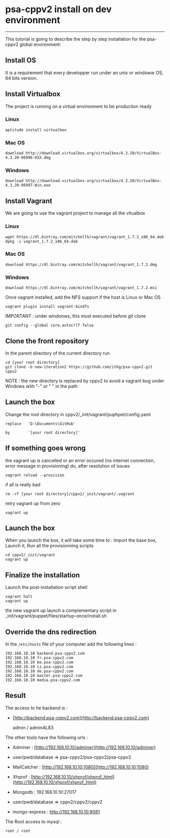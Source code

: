 # psa-cppv2 install on dev environment #
--------

This tutorial is going to describe the step by step installation for the psa-cppv2 global environment:

## Install OS
It is a requirement that every developper run under an unix or windoww OS, 64 bits version.

## Install Virtualbox
The project is running on a virtual environment to be production ready

### Linux ###

    aptitude install virtualbox

### Mac OS ###

    download http://download.virtualbox.org/virtualbox/4.3.20/VirtualBox-4.3.20-96996-OSX.dmg

### Windows ###

    download http://download.virtualbox.org/virtualbox/4.3.20/VirtualBox-4.3.20-96997-Win.exe

## Install Vagrant
We are going to use the vagrant project to manage all the vitualbox

### Linux ###

    wget https://dl.bintray.com/mitchellh/vagrant/vagrant_1.7.2_x86_64.deb
    dpkg -i vagrant_1.7.2_x86_64.deb

### Mac OS ###

    download https://dl.bintray.com/mitchellh/vagrant/vagrant_1.7.2.dmg

### Windows ###

    download https://dl.bintray.com/mitchellh/vagrant/vagrant_1.7.2.msi

Once vagrant installed, add the NFS support if the host is Linux or Mac OS

    vagrant plugin install vagrant-bindfs
    
IMPORTANT : under windonws, this must executed before git clone

    git config --global core.autocrlf false

## Clone the front repository
In the parent directory of the current directory run

    cd [your root directory]
    git clone -b new-iteration2 https://github.com/itkg/psa-cppv2.git cppv2

NOTE : the new directory is replaced by cppv2 to avoid a vagrant bug under Windows with "-" or " " in the path

## Launch the box
Change the root directory in cppv2/_init/vagrant/puphpet/config.yaml

    replace   'D:\Documents\GitHub'

    by        '[your root directory]' 

## If something goes wrong

the vagrant up is cancelled or an error occured (no internet connection, error message in provisioning)
do, after resolution of issues 

    vagrant reload --provision
    
if all is really bad

    rm -rf [your root directory]/cppv2/_init/vagrant/.vagrant
    
retry vagrant up from zero

    vagrant up

## Launch the box
When you launch the box, it will take some time to :
Import the base box,
Launch it,
Run all the provisionning scripts

    cd cppv2/_init/vagrant
    vagrant up

## Finalize the installation
Launch the post-installation script shell

    vagrant halt
    vagrant up
    
the new vagrant up launch a complementary script in _init/vagrant/puppet/files/startup-once/install.sh

## Override the dns redirection
In the `/etc/hosts` file of your computer add the following lines :

    192.168.10.10 backend.psa-cppv2.com
    192.168.10.10 fr.psa-cppv2.com
    192.168.10.10 be.psa-cppv2.com
    192.168.10.10 cz.psa-cppv2.com
    192.168.10.10 de.psa-cppv2.com
    192.168.10.10 master.psa-cppv2.com
    192.168.10.10 media.psa-cppv2.com

## Result
The access to he backend is :

- [http://backend.psa-cppv2.com](http://backend.psa-cppv2.com)

    admin / adminAL83

The other tools have the following urls :

- Adminer : [http://192.168.10.10/adminer](http://192.168.10.10/adminer) 
- user/pwd/database => psa-cppv2/psa-cppv2/psa-cppv2

- MailCatcher : [http://192.168.10.10:1080](http://192.168.10.10:1080)

- Xhprof :  [http://192.168.10.10/xhprof/xhprof_html](http://192.168.10.10/xhprof/xhprof_html)

- Mongodb : 192.168.10.10:27017
- user/pwd/database => cppv2/cppv2/cppv2

- mongo-express : http://192.168.10.10:8081

The Root access to mysql :

    root / root
